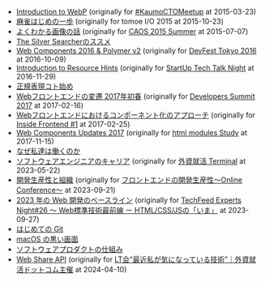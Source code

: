 - [Introduction to WebP](https://1000ch.github.io/slides/webp) (originally for [#KaumoCTOMeetup](https://connpass.com/event/12393/) at 2015-03-23)
- [麻雀はじめの一歩](https://1000ch.github.io/slides/mahjong) (originally for tomoe I/O 2015 at 2015-10-23)
- [よくわかる画像の話](https://1000ch.github.io/slides/image) (originally for [CAOS 2015 Summer](https://atnd.org/events/67860) at 2015-07-07)
- [The Silver Searcherのススメ](https://1000ch.github.io/slides/ag)
- [Web Components 2016 & Polymer v2](https://1000ch.github.io/slides/webcomponents-2016) (originally for [DevFest Tokyo 2016](http://gdg-tokyo.connpass.com/event/38927/) at 2016-10-09)
- [Introduction to Resource Hints](https://1000ch.github.io/slides/resource-hints) (originally for [StartUp Tech Talk Night](https://www.cyberagent.co.jp/recruit/fresh/real/event_detail/id=12612) at 2016-11-29)
- [正規表現コト始め](https://1000ch.github.io/slides/regex)
- [Webフロントエンドの変遷 2017年初春](https://1000ch.github.io/slides/transition-of-web-frontend) (originally for [Developers Summit 2017](https://event.shoeisha.jp/devsumi/20170216/session/1270/) at 2017-02-16)
- [Webフロントエンドにおけるコンポーネント化のアプローチ](https://1000ch.github.io/slides/component-of-web-frontend) (originally for [Inside Frontend #1](https://inside-frontend.connpass.com/event/47920/) at 2017-02-25)
- [Web Components Updates 2017](https://1000ch.github.io/slides/webcomponents-2017) (originally for [html modules Study](https://web-study.connpass.com/event/70731/) at 2017-11-15)
- [なぜ私達は働くのか](https://1000ch.github.io/slides/why-we-work)
- [ソフトウェアエンジニアのキャリア](https://1000ch.github.io/slides/software-engineer-career) (originally for [外資就活 Terminal](https://gaishishukatsu.com/lp/terminal) at 2023-05-22)
- [開発生産性と組織](https://1000ch.github.io/slides/productivity-and-organization) (originally for [フロントエンドの開発生産性〜Online Conference〜](https://findy.connpass.com/event/294482/) at 2023-09-21)
- [2023 年の Web 開発のベースライン](https://1000ch.github.io/slides/web-development-baseline-2023) (originally for [TechFeed Experts Night#26 〜 Web標準技術最前線 ー HTML/CSS/JSの「いま」](https://techfeed.io/events/techfeed-experts-night-26) at 2023-09-27)
- [はじめての Git](https://1000ch.github.io/slides/git)
- [macOS の黒い画面](https://1000ch.github.io/slides/macos-cli)
- [ソフトウェアプロダクトの仕組み](https://1000ch.github.io/slides/how-software-works)
- [Web Share API](https://1000ch.github.io/slides/web-share-api) (originally for [LT会“最近私が気になっている技術”｜外資就活ドットコム主催](https://howtv.connpass.com/event/315141/) at 2024-04-10)

